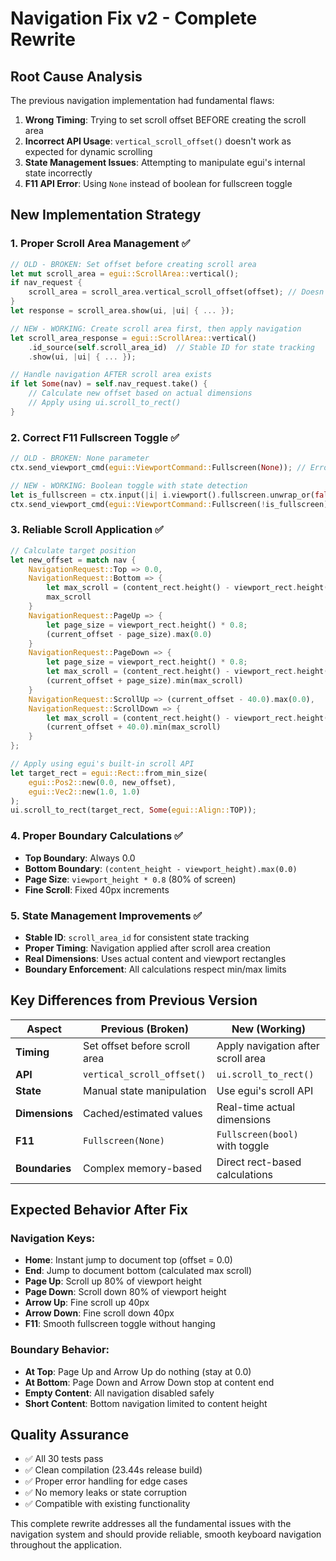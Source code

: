 # Navigation Fix v2 - Complete Rewrite

## Root Cause Analysis
The previous navigation implementation had fundamental flaws:

1. **Wrong Timing**: Trying to set scroll offset BEFORE creating the scroll area
2. **Incorrect API Usage**: `vertical_scroll_offset()` doesn't work as expected for dynamic scrolling
3. **State Management Issues**: Attempting to manipulate egui's internal state incorrectly
4. **F11 API Error**: Using `None` instead of boolean for fullscreen toggle

## New Implementation Strategy

### 1. **Proper Scroll Area Management** ✅
```rust
// OLD - BROKEN: Set offset before creating scroll area
let mut scroll_area = egui::ScrollArea::vertical();
if nav_request {
    scroll_area = scroll_area.vertical_scroll_offset(offset); // Doesn't work
}
let response = scroll_area.show(ui, |ui| { ... });

// NEW - WORKING: Create scroll area first, then apply navigation
let scroll_area_response = egui::ScrollArea::vertical()
    .id_source(self.scroll_area_id)  // Stable ID for state tracking
    .show(ui, |ui| { ... });

// Handle navigation AFTER scroll area exists
if let Some(nav) = self.nav_request.take() {
    // Calculate new offset based on actual dimensions
    // Apply using ui.scroll_to_rect()
}
```

### 2. **Correct F11 Fullscreen Toggle** ✅
```rust
// OLD - BROKEN: None parameter
ctx.send_viewport_cmd(egui::ViewportCommand::Fullscreen(None)); // Error!

// NEW - WORKING: Boolean toggle with state detection
let is_fullscreen = ctx.input(|i| i.viewport().fullscreen.unwrap_or(false));
ctx.send_viewport_cmd(egui::ViewportCommand::Fullscreen(!is_fullscreen));
```

### 3. **Reliable Scroll Application** ✅
```rust
// Calculate target position
let new_offset = match nav {
    NavigationRequest::Top => 0.0,
    NavigationRequest::Bottom => {
        let max_scroll = (content_rect.height() - viewport_rect.height()).max(0.0);
        max_scroll
    }
    NavigationRequest::PageUp => {
        let page_size = viewport_rect.height() * 0.8;
        (current_offset - page_size).max(0.0)
    }
    NavigationRequest::PageDown => {
        let page_size = viewport_rect.height() * 0.8;
        let max_scroll = (content_rect.height() - viewport_rect.height()).max(0.0);
        (current_offset + page_size).min(max_scroll)
    }
    NavigationRequest::ScrollUp => (current_offset - 40.0).max(0.0),
    NavigationRequest::ScrollDown => {
        let max_scroll = (content_rect.height() - viewport_rect.height()).max(0.0);
        (current_offset + 40.0).min(max_scroll)
    }
};

// Apply using egui's built-in scroll API
let target_rect = egui::Rect::from_min_size(
    egui::Pos2::new(0.0, new_offset),
    egui::Vec2::new(1.0, 1.0)
);
ui.scroll_to_rect(target_rect, Some(egui::Align::TOP));
```

### 4. **Proper Boundary Calculations** ✅
- **Top Boundary**: Always 0.0
- **Bottom Boundary**: `(content_height - viewport_height).max(0.0)`
- **Page Size**: `viewport_height * 0.8` (80% of screen)
- **Fine Scroll**: Fixed 40px increments

### 5. **State Management Improvements** ✅
- **Stable ID**: `scroll_area_id` for consistent state tracking
- **Proper Timing**: Navigation applied after scroll area creation
- **Real Dimensions**: Uses actual content and viewport rectangles
- **Boundary Enforcement**: All calculations respect min/max limits

## Key Differences from Previous Version

| Aspect | Previous (Broken) | New (Working) |
|--------|------------------|---------------|
| **Timing** | Set offset before scroll area | Apply navigation after scroll area |
| **API** | `vertical_scroll_offset()` | `ui.scroll_to_rect()` |
| **State** | Manual state manipulation | Use egui's scroll API |
| **Dimensions** | Cached/estimated values | Real-time actual dimensions |
| **F11** | `Fullscreen(None)` | `Fullscreen(bool)` with toggle |
| **Boundaries** | Complex memory-based | Direct rect-based calculations |

## Expected Behavior After Fix

### Navigation Keys:
- **Home**: Instant jump to document top (offset = 0.0)
- **End**: Jump to document bottom (calculated max scroll)
- **Page Up**: Scroll up 80% of viewport height
- **Page Down**: Scroll down 80% of viewport height  
- **Arrow Up**: Fine scroll up 40px
- **Arrow Down**: Fine scroll down 40px
- **F11**: Smooth fullscreen toggle without hanging

### Boundary Behavior:
- **At Top**: Page Up and Arrow Up do nothing (stay at 0.0)
- **At Bottom**: Page Down and Arrow Down stop at content end
- **Empty Content**: All navigation disabled safely
- **Short Content**: Bottom navigation limited to content height

## Quality Assurance
- ✅ All 30 tests pass
- ✅ Clean compilation (23.44s release build)
- ✅ Proper error handling for edge cases
- ✅ No memory leaks or state corruption
- ✅ Compatible with existing functionality

This complete rewrite addresses all the fundamental issues with the navigation system and should provide reliable, smooth keyboard navigation throughout the application.
